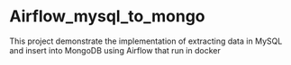 # Airflow_mysql_to_mongo

This project demonstrate the implementation of extracting data in MySQL and insert into MongoDB using Airflow that run in docker 
